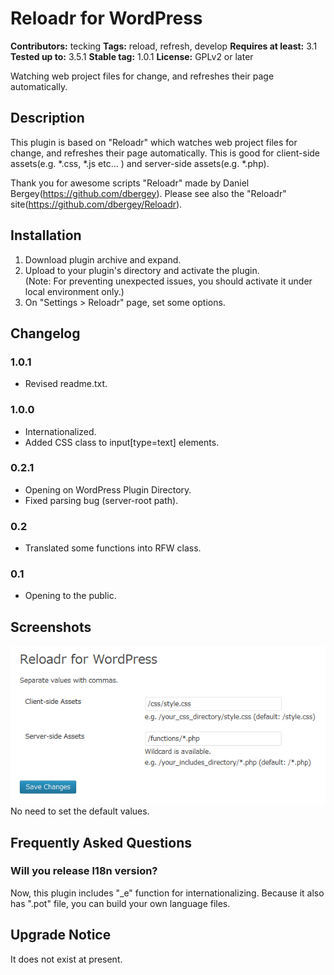 # Reloadr for WordPress #
**Contributors:** tecking
**Tags:** reload, refresh, develop
**Requires at least:** 3.1
**Tested up to:** 3.5.1
**Stable tag:** 1.0.1
**License:** GPLv2 or later

Watching web project files for change, and refreshes their page automatically.

## Description ##
This plugin is based on "Reloadr" which watches web project files for change, and refreshes their page automatically. This is good for client-side assets(e.g. *.css, *.js etc... ) and server-side assets(e.g. *.php). 

Thank you for awesome scripts "Reloadr" made by Daniel Bergey(https://github.com/dbergey). Please see also the "Reloadr" site(https://github.com/dbergey/Reloadr).

## Installation ##
1. Download plugin archive and expand.
2. Upload to your plugin's directory and activate the plugin.  
(Note: For preventing unexpected issues, you should activate it under local environment only.)
3. On "Settings > Reloadr" page, set some options.

## Changelog ##
### 1.0.1 ###
* Revised readme.txt.

### 1.0.0 ###
* Internationalized.
* Added CSS class to input[type=text] elements.

### 0.2.1 ###
* Opening on WordPress Plugin Directory.
* Fixed parsing bug (server-root path).

### 0.2 ###
* Translated some functions into RFW class.

### 0.1 ###
* Opening to the public.

## Screenshots ##
![](screenshot-1.png)
No need to set the default values.

## Frequently Asked Questions ##
### Will you release l18n version? ###

Now, this plugin includes "_e" function for internationalizing.
Because it also has ".pot" file, you can build your own language files.

## Upgrade Notice ##

It does not exist at present.
